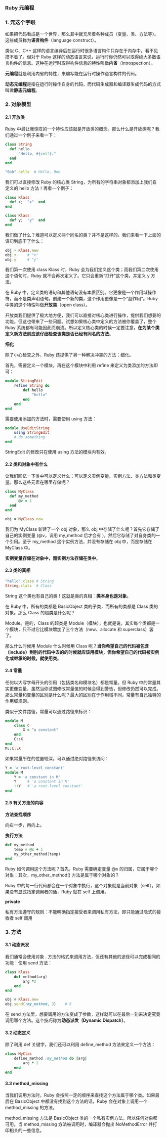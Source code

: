 ### Ruby 元编程

### 1. 元这个字眼

如果把代码看成是一个世界，那么其中就充斥着各种成员（变量、类、方法等）。这些成员称为**语言构件**（language construct）。

类似 C、C++ 这样的语言编译后在运行时很多语言构件只存在于内存中，看不见摸不着了。但对于 Ruby 这样的动态语言来说，运行时你仍然可以取得绝大多数语言构件的信息。这种在运行时取得构件信息的特性叫做**内省**（introspection）。

**元编程**就是利用内省的特性，来编写能在运行时操作语言构件的代码。

**动态元编程**是指在运行时操作自身的代码，而代码生成器和编译器生成代码的方式叫做**静态元编程**。

### 2. 对象模型

#### 2.1 开放类

Ruby 中最让我惊叹的一个特性应该就是开放类的概念。那么什么是开放类呢？我们通过一个例子来看一下：

```ruby
class String
  def hello
      "Hello, #{self}."
  end
end

"Bob".hello  # Hello, Bob
```

我们可以直接修改 Ruby 的核心类 String，为所有的字符串对象都添加上我们自定义的 hello 方法！再看一个例子：

```ruby
class Klass
  def x;  "x"  end
end

class Klass
  def y;  "y"  end
end
```

我们做了什么？难道可以定义两个同名的类？并不是这样的。我们来看一下上面的语句到底干了什么：

```ruby
obj = Klass.new
obj.x     # "x"
obj.y     # "y"
```

我们第一次使用 class Klass 时，Ruby 会为我们定义这个类；而我们第二次使用这个语句时，Ruby 就不会再次定义了。它只会重新“打开”这个类，并定义 y 方法。

在 Ruby 中，定义类的语句和其他语句没有本质区别。它更像是一个作用域操作符，而不是类声明语句。创建一个新的类，这个作用更像是一个“副作用”。Ruby 中类的这个特性叫做**开放类**（open class）。

开放类我们提供了极大地方便，我们可以直接对核心类进行操作，提供我们想要的功能。但这也带来了一些问题。试想如果核心类中定义的方法被你覆盖了，整个 Ruby 系统都有可能因此而崩溃。所以定义核心类的时候一定要注意，**在为某个类定义新方法前应该仔细检查该类是否已经有同名的方法**。

**细化**

除了小心检查之外，Ruby 还提供了另一种解决冲突的方法：细化。

首先，需要定义一个模块，再在这个模块中利用 refine 来定义为类添加的方法即可：

```ruby
module StringEdit
    refine String do
        def hello
            "hello"
        end
    end
end
```

需要使用添加的方法时，需要使用 using 方法：

```ruby
module UseEditString
    using StringEdit
    # do something
end
```

StringEdit 的修改只在使用 using 方法的模块内有效。

#### 2.2 类和对象中有什么

让我们回忆一下类中可以定义什么：可以定义实例变量、实例方法、类方法和类变量。那么这些元素在哪里存储呢？

```ruby
class MyClass
  def my_method
      @v = 1
  end
end

obj = MyClass.new
```

我们为 MyClass 新建了一个 obj 对象，那么 obj 中存储了什么呢？首先它存储了自己的实例变量 (@v，调用 my_method 后才会有 )，然后它存储了对自身类的一个引用。至于 my_method 这个实例方法，并没有存储在 obj 中，而是存储在 MyClass 中。

**实例变量存储在对象中，而实例方法存储在类中**。

#### 2.3 类的真相

```ruby
"hello".class # String
String.class  # Class
```

String 这个类也有自己的类！这就是类的真相：**类本身也是对象**。

在 Ruby 中，所有的类都是 BasicObject 类的子类，而所有的类都是 Class 类的对象。那么 Class 的超类是什么呢？

Module。是的，Class 的超类是 Module（模块），也就是说，其实每个类都是一个模块，只不过它比模块增加了三个方法（new、allocate 和 superclass）罢了。

那么什么时候用 Module 什么时候用 Class 呢？**当你希望自己的代码被包含（include）到别的代码中去的的时候就应该用模块，但你希望自己的代码被实例化或继承的时候，就使用类**。

#### 2.4 常量

任何以大写字母开头的引用（包括类名和模块名）都是常量。但 Ruby 中的常量其实更像变量，虽然当你试图修改常量值的时候会得到警告，但修改仍然可以完成。那么常量和变量的区别是什么呢？最大的区别在于作用域不同，常量有自己独特的作用域规则。

类似于文件路径，常量可以通过路径来标识：

```ruby
module M
    class C
        X = "a constant"
    end
    C::X
end
M::C::X
```

如果常量所在的位置较深，可以通过绝对路径来访问：

```ruby
Y = 'a root-level constant'
module M
    Y = 'a constant in M'
    Y     # 'a constant in M'
    ::Y   # 'a root-level constant'
end
```

#### 2.5 有关方法的内容

**方法查找顺序**

向右一步，再向上。

**执行方法**

```ruby
def my_method
    temp = @x + 1
    my_other_method(temp)
end
```

Ruby 如何调用这个方法呢？首先，Ruby 需要确定变量 @x 的归属，它属于哪个对象；其次，my_other_method() 方法是属于哪个对象的？

Ruby 中的每一行代码都会在一个对象中执行，这个对象就是当前对象（self）。如果没有显式指定调用者的话，Ruby 就在 self 上调用。

**private**

私有方法遵守的规则：不能明确指定接受者来调用私有方法，即只能通过隐式的接收者 self 调用

### 3. 方法

#### 3.1 动态派发

我们通常会使用对象 . 方法的格式来调用方法，但还有其他的途径可以完成相同的功能：使用 send 方法：

```ruby
class Klass
    def method(arg)
        arg *2
    end
end

obj = Klass.new
obj.send(:my_method, 3)    # 6
```

在 send 方法里，想要调用的方法变成了参数，这样就可以在最后一刻来决定究竟调用哪个方法。这个技巧称为**动态派发（Dynamic Dispatch）**。

#### 3.2 动态定义

除了利用 def 关键字，我们还可以利用 define_method 方法来定义一个方法：

```ruby
class MyClas
    define_method :my_method do |arg|
        arg * 2
    end
end
```

#### 3.3 method_missing

当我们调用方法时，Ruby 会按照一定的顺序来查找这个方法属于哪个类。如果最后在 BasicObject 中都没有找到这个方法的话，Ruby 会在对象上调用一个 method_missing 的方法。

method_missing 方法是 BasicObject 类的一个私有实例方法，所以任何对象都可用。当 method_missing 方法被调用时，编译器会抛出 NoMethodError 并打印相关的一些信息。

```ruby

```






